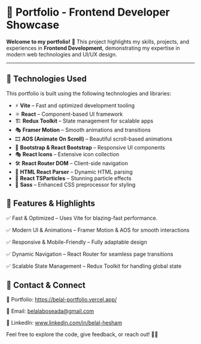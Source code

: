 # 🎨 **Portfolio - Frontend Developer Showcase**  

**Welcome to my portfolio!** 🚀 This project highlights my skills, projects, and experiences in **Frontend Development**, demonstrating my expertise in modern web technologies and UI/UX design.  

---

## 📌 **Technologies Used**  

This portfolio is built using the following technologies and libraries:  

- ⚡ **Vite** – Fast and optimized development tooling  
- ⚛️ **React** – Component-based UI framework  
- 🏗 **Redux Toolkit** – State management for scalable apps  
- 🎭 **Framer Motion** – Smooth animations and transitions  
- 🎞 **AOS (Animate On Scroll)** – Beautiful scroll-based animations  
- 🎨 **Bootstrap & React Bootstrap** – Responsive UI components  
- 🎭 **React Icons** – Extensive icon collection  
- 🛠 **React Router DOM** – Client-side navigation  
- 📝 **HTML React Parser** – Dynamic HTML parsing  
- 🌟 **React TSParticles** – Stunning particle effects  
- 🎨 **Sass** – Enhanced CSS preprocessor for styling  


##  🚀 Features & Highlights
✅ Fast & Optimized – Uses Vite for blazing-fast performance. 
 
✅ Modern UI & Animations – Framer Motion & AOS for smooth interactions
 
✅ Responsive & Mobile-Friendly – Fully adaptable design

✅ Dynamic Navigation – React Router for seamless page transitions

✅ Scalable State Management – Redux Toolkit for handling global state

## 📩 Contact & Connect
💼 Portfolio: https://belal-portfolio.vercel.app/

📧 Email: belalaboseada@gmail.com

📍 LinkedIn: www.linkedin.com/in/belal-hesham

Feel free to explore the code, give feedback, or reach out! 🚀✨
